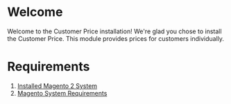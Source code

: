 # Welcome
Welcome to the Customer Price installation! We're glad you chose to install the Customer Price. This module provides prices for customers individually.

# Requirements
1. [Installed Magento 2 System](https://devdocs.magento.com/guides/v2.3/install-gde/bk-install-guide.html)
2. [Magento System Requirements](https://devdocs.magento.com/guides/v2.4/install-gde/system-requirements.html)
